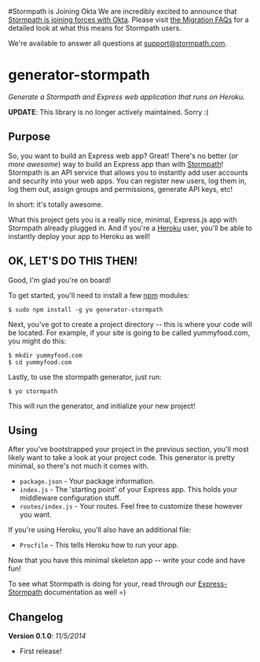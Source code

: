 #Stormpath is Joining Okta
We are incredibly excited to announce that [Stormpath is joining forces with Okta](https://stormpath.com/blog/stormpaths-new-path?utm_source=github&utm_medium=readme&utm-campaign=okta-announcement). Please visit [the Migration FAQs](https://stormpath.com/oktaplusstormpath?utm_source=github&utm_medium=readme&utm-campaign=okta-announcement) for a detailed look at what this means for Stormpath users.

We're available to answer all questions at [support@stormpath.com](mailto:support@stormpath.com).

# generator-stormpath

*Generate a Stormpath and Express web application that runs on Heroku.*

**UPDATE**: This library is no longer actively maintained. Sorry :(


## Purpose

So, you want to build an Express web app?  Great!  There's no better (*or more
awesome*) way to build an Express app than with [Stormpath][]!  Stormpath is an
API service that allows you to instantly add user accounts and security into
your web apps.  You can register new users, log them in, log them out, assign
groups and permissions, generate API keys, etc!

In short: it's totally awesome.

What this project gets you is a really nice, minimal, Express.js app with
Stormpath already plugged in.  And if you're a [Heroku][] user, you'll be able
to instantly deploy your app to Heroku as well!


## OK, LET'S DO THIS THEN!

Good, I'm glad you're on board!

To get started, you'll need to install a few [npm][] modules:

```console
$ sudo npm install -g yo generator-stormpath
```

Next, you've got to create a project directory -- this is where your code will
be located.  For example, if your site is going to be called yummyfood.com, you
might do this:

```console
$ mkdir yummyfood.com
$ cd yummyfood.com
```

Lastly, to use the stormpath generator, just run:

```console
$ yo stormpath
```

This will run the generator, and initialize your new project!


## Using

After you've bootstrapped your project in the previous section, you'll most
likely want to take a look at your project code.  This generator is pretty
minimal, so there's not much it comes with.

- `package.json` - Your package information.
- `index.js` - The 'starting point' of your Express app.  This holds your
  middleware configuration stuff.
- `routes/index.js` - Your routes.  Feel free to customize these however you
  want.

If you're using Heroku, you'll also have an additional file:

- `Procfile` - This tells Heroku how to run your app.

Now that you have this minimal skeleton app -- write your code and have fun!

To see what Stormpath is doing for your, read through our [Express-Stormpath][]
documentation as well =)


## Changelog

**Version 0.1.0**: *11/5/2014*

- First release!


  [Stormpath]: https://stormpath.com/ "Stormpath"
  [Heroku]: https://www.heroku.com/ "Heroku"
  [npm]: https://www.npmjs.org/ "npm"
  [Express-Stormpath]: https://docs.stormpath.com/nodejs/express/ "Express Stormpath"
